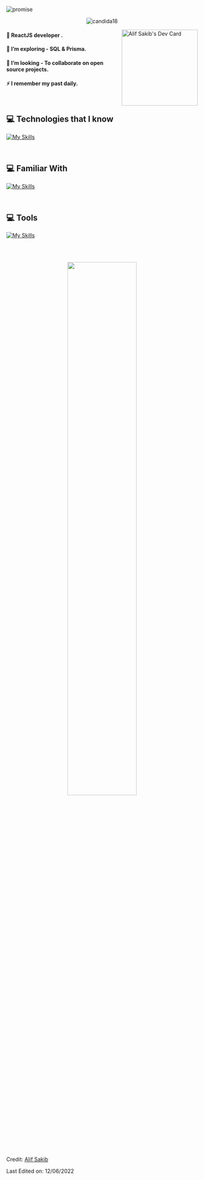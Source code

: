 ![promise](https://user-images.githubusercontent.com/61325788/195209100-ea324707-53b6-4c81-a22e-117dab1c959f.png)
<p align="center"> <img src="https://komarev.com/ghpvc/?username=alifsakib&label=Profile%20views&color=0e75b6&style=plastic" alt="candida18" /> </p>



<div align="left">
<a href="https://app.daily.dev/AlifSakib"><img align="right" src="https://api.daily.dev/devcards/bc493cb95fce4ea297d909aaec8919fb.png?r=vay" width="200" alt="Alif Sakib's Dev Card"/></a>
</div>

#### 🔭 ReactJS developer . 
#### 🌱 I’m exploring - SQL & Prisma.
#### 👯 I’m looking - To collaborate on open source projects.  
#### ⚡ I remember my past daily.


<br />

## :computer: Technologies that I know
[![My Skills](https://skillicons.dev/icons?i=js,ts,nextjs,react,html,css,tailwind)](https://skillicons.dev)
<br>
<p align="center">
</p>
<br/>

## :computer: Familiar With
[![My Skills](https://skillicons.dev/icons?i=prisma,postgres,py,nodejs,express,mongodb,redux)](https://skillicons.dev)
<br>
<p align="center">
</p>
<br/>

## :computer: Tools
[![My Skills](https://skillicons.dev/icons?i=linux,git,vite)](https://skillicons.dev)
<br>
<p align="center">
</p>
<br/>

<br />
<p align="center">
  <img width="60%" src="https://github-readme-streak-stats.herokuapp.com/?user=Alifsakib&background=0D1117&sideNums=FFFFFF&sideLabels=9A9A9A&currStreakNum=FB8C00&dates=6E6E6E" />
</p>


Credit: [Alif Sakib](https://github.com/AlifSakib)

Last Edited on: 12/06/2022
